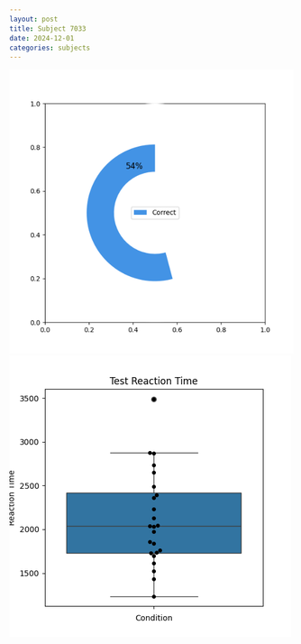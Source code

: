 ```yaml
---
layout: post
title: Subject 7033
date: 2024-12-01
categories: subjects
---
```


![](data/7033/run-16/7033_FN_acc_test.png)
![](data/7033/run-16/7033_FN_rt.png)
